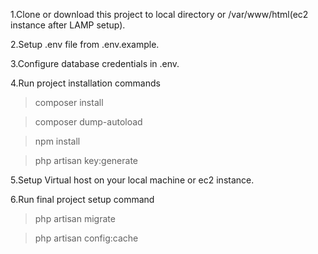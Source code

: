 1.Clone or download this project to local directory or /var/www/html(ec2 instance after LAMP setup).

2.Setup .env file from .env.example.

3.Configure database credentials in .env.

4.Run project installation commands
> composer install

> composer dump-autoload

> npm install

> php artisan key:generate

5.Setup Virtual host on your local machine or ec2 instance.

6.Run final project setup command

> php artisan migrate

> php artisan config:cache
